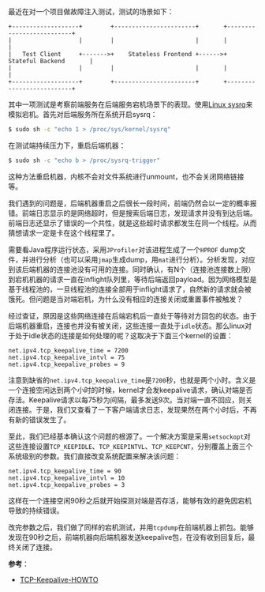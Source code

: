 最近在对一个项目做故障注入测试，测试的场景如下：
```
+-------------------+        +-----------------------+       +--------------------------+
|                   |        |                       |       |                          |
|   Test Client     +------->+    Stateless Frontend +------>+   Stateful Backend       |
|                   |        |                       |       |                          |
+-------------------+        +-----------------------+       +--------------------------+
```
其中一项测试是考察前端服务在后端服务宕机场景下的表现。使用[Linux sysrq](https://www.kernel.org/doc/html/v4.15/admin-guide/sysrq.html)来模拟宕机。首先对后端服务所在系统开启sysrq：
```bash
$ sudo sh -c "echo 1 > /proc/sys/kernel/sysrq"
```
在测试端持续压力下，重启后端机器：
```bash
$ sudo sh -c "echo b > /proc/sysrq-trigger" 
```
这种方法重启机器，内核不会对文件系统进行unmount，也不会关闭网络链接等。

我们遇到的问题是，后端机器重启之后很长一段时间，前端仍然会以一定的概率报错。前端日志显示的是网络超时，但是搜索后端日志，发现请求并没有到达后端。前端日志还显示了错误的一个共性，就是这些超时请求都发生在同一个线程。从而猜想请求一定是卡在这个线程里了。

需要看Java程序运行状态，采用`JProfiler`对该进程生成了一个`HPROF` dump文件，并进行分析（也可以采用`jmap`生成dump，用`mat`进行分析）。分析发现，对应到该后端机器的连接池没有可用的连接。同时确认，有N个（连接池连接数上限）到宕机机器的请求一直在inflight队列里，等待后端返回payload。因为网络模型是基于线程池的，一旦线程池的连接全部用于inflight请求了，自然新的请求就会被饿死。但问题是当对端宕机，为什么没有相应的连接关闭或重置事件被触发？

经过查证，原因是这些网络连接在后端宕机后一直处于等待对方回包的状态。由于后端机器重启，连接也并没有被关闭，这些连接一直处于`idle`状态。那么linux对于处于idle状态的连接是如何处理的呢？这取决于下面三个kernel的设置：
```
net.ipv4.tcp_keepalive_time = 7200
net.ipv4.tcp_keepalive_intvl = 75
net.ipv4.tcp_keepalive_probes = 9
```
注意到缺省的`net.ipv4.tcp_keepalive_time`是`7200`秒，也就是两个小时。含义是一个连接空闲达到两个小时的时候，kernel才会发keepalive请求，确认对端是否存活。Keepalive请求以每75秒为间隔，最多发送9次。当对端一直不回应，则关闭连接。于是，我们又查看了一下客户端请求日志，发现果然在两个小时后，不再有新的错误发生了。

至此，我们已经基本确认这个问题的根源了。一个解决方案是采用`setsockopt`对这些连接设置`TCP_KEEPIDLE`、`TCP_KEEPINTVL`、`TCP_KEEPCNT`，分别覆盖上面三个系统级别的参数。我们直接改变系统配置来解决该问题：
```
net.ipv4.tcp_keepalive_time = 90
net.ipv4.tcp_keepalive_intvl = 10
net.ipv4.tcp_keepalive_probes = 3
```
这样在一个连接空闲90秒之后就开始探测对端是否存活，能够有效的避免因宕机导致的持续错误。

改完参数之后，我们做了同样的宕机测试，并用`tcpdump`在前端机器上抓包。能够发现在90秒之后，前端机器向后端机器发送keepalive包，在没有收到回复后，最终关闭了连接。

**参考**：
* [TCP-Keepalive-HOWTO](http://www.tldp.org/HOWTO/html_single/TCP-Keepalive-HOWTO/)